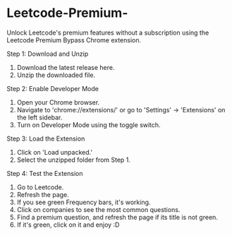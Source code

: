# Leetcode-Premium-
Unlock Leetcode's premium features without a subscription using the Leetcode Premium Bypass Chrome extension.

Step 1: Download and Unzip
1. Download the latest release here.
2. Unzip the downloaded file.

Step 2: Enable Developer Mode
1. Open your Chrome browser.
2. Navigate to 'chrome://extensions/' or go to 'Settings' -> 'Extensions' on the left sidebar.
3. Turn on Developer Mode using the toggle switch.

 Step 3: Load the Extension
 1. Click on 'Load unpacked.'
 2. Select the unzipped folder from Step 1.

Step 4: Test the Extension
1. Go to Leetcode.
2. Refresh the page.
3. If you see green Frequency bars, it's working.
4. Click on companies to see the most common questions.
5. Find a premium question, and refresh the page if its title is not green.
6. If it's green, click on it and enjoy :D
   


